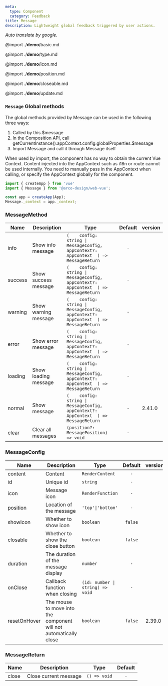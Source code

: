 ```yaml
meta:
  type: Component
  category: Feedback
title: Message
description: Lightweight global feedback triggered by user actions.
```

*Auto translate by google.*

@import ./__demo__/basic.md

@import ./__demo__/type.md

@import ./__demo__/icon.md

@import ./__demo__/position.md

@import ./__demo__/closeable.md

@import ./__demo__/update.md

### `Message` Global methods

The global methods provided by Message can be used in the following three ways:
1. Called by this.$message
2. In the Composition API, call getCurrentInstance().appContext.config.globalProperties.$message
3. Import Message and call it through Message itself

When used by import, the component has no way to obtain the current Vue Context. Content injected into the AppContext such as i18n or route cannot be used internally. You need to manually pass in the AppContext when calling, or specify the AppContext globally for the component.

```ts
import { createApp } from 'vue'
import { Message } from '@arco-design/web-vue';

const app = createApp(App);
Message._context = app._context;
````


### MessageMethod

|Name|Description|Type|Default|version|
|---|---|---|:---:|:---|
|info|Show info message|`(    config: string \| MessageConfig,    appContext?: AppContext  ) => MessageReturn`|`-`||
|success|Show success message|`(    config: string \| MessageConfig,    appContext?: AppContext  ) => MessageReturn`|`-`||
|warning|Show warning message|`(    config: string \| MessageConfig,    appContext?: AppContext  ) => MessageReturn`|`-`||
|error|Show error message|`(    config: string \| MessageConfig,    appContext?: AppContext  ) => MessageReturn`|`-`||
|loading|Show loading message|`(    config: string \| MessageConfig,    appContext?: AppContext  ) => MessageReturn`|`-`||
|normal|Show message|`(    config: string \| MessageConfig,    appContext?: AppContext  ) => MessageReturn`|`-`|2.41.0|
|clear|Clear all messages|`(position?: MessagePosition) => void`|`-`||



### MessageConfig

|Name|Description|Type|Default|version|
|---|---|---|:---:|:---|
|content|Content|`RenderContent`|`-`||
|id|Unique id|`string`|`-`||
|icon|Message icon|`RenderFunction`|`-`||
|position|Location of the message|`'top'\|'bottom'`|`-`||
|showIcon|Whether to show icon|`boolean`|`false`||
|closable|Whether to show the close button|`boolean`|`false`||
|duration|The duration of the message display|`number`|`-`||
|onClose|Callback function when closing|`(id: number \| string) => void`|`-`||
|resetOnHover|The mouse to move into the component will not automatically close|`boolean`|`false`|2.39.0|



### MessageReturn

|Name|Description|Type|Default|
|---|---|---|:---:|
|close|Close current message|`() => void`|`-`|



